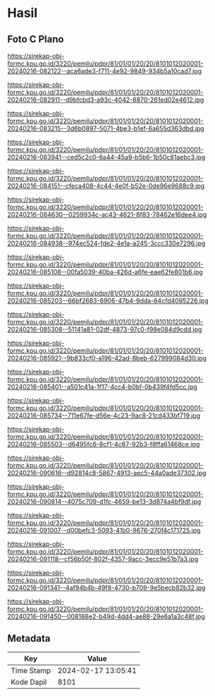 # Hasil

## Foto C Plano

https://sirekap-obj-formc.kpu.go.id/3220/pemilu/pdpr/81/01/01/20/20/8101012020001-20240216-082122--aca6ade3-f711-4e92-9849-934b5a10cad7.jpg

https://sirekap-obj-formc.kpu.go.id/3220/pemilu/pdpr/81/01/01/20/20/8101012020001-20240216-082911--d9bfcbd3-a93c-4042-8870-261ed02e4612.jpg

https://sirekap-obj-formc.kpu.go.id/3220/pemilu/pdpr/81/01/01/20/20/8101012020001-20240216-083215--3d6b0897-5071-4be3-b1ef-6a655d363dbd.jpg

https://sirekap-obj-formc.kpu.go.id/3220/pemilu/pdpr/81/01/01/20/20/8101012020001-20240216-083941--ced5c2c0-6a44-45a9-b5b6-1b50c81aebc3.jpg

https://sirekap-obj-formc.kpu.go.id/3220/pemilu/pdpr/81/01/01/20/20/8101012020001-20240216-084151--cfeca408-4c44-4e0f-b52e-0de96e9688c9.jpg

https://sirekap-obj-formc.kpu.go.id/3220/pemilu/pdpr/81/01/01/20/20/8101012020001-20240216-084630--0259934c-ac43-4621-8f83-78462e16dee4.jpg

https://sirekap-obj-formc.kpu.go.id/3220/pemilu/pdpr/81/01/01/20/20/8101012020001-20240216-084938--974ec524-fde2-4e1a-a245-3ccc330e7296.jpg

https://sirekap-obj-formc.kpu.go.id/3220/pemilu/pdpr/81/01/01/20/20/8101012020001-20240216-085108--00fa5039-40ba-426d-a6fe-eae62fe801b6.jpg

https://sirekap-obj-formc.kpu.go.id/3220/pemilu/pdpr/81/01/01/20/20/8101012020001-20240216-085203--66bf2683-6906-47b4-9dda-64cfd4095226.jpg

https://sirekap-obj-formc.kpu.go.id/3220/pemilu/pdpr/81/01/01/20/20/8101012020001-20240216-085308--51141a81-02df-4873-97c0-f98e084d9cdd.jpg

https://sirekap-obj-formc.kpu.go.id/3220/pemilu/pdpr/81/01/01/20/20/8101012020001-20240216-085921--9b833cf0-a196-42ad-8beb-627999084d30.jpg

https://sirekap-obj-formc.kpu.go.id/3220/pemilu/pdpr/81/01/01/20/20/8101012020001-20240216-085401--a501c41a-1f17-4cc4-b0bf-0b439f4fd5cc.jpg

https://sirekap-obj-formc.kpu.go.id/3220/pemilu/pdpr/81/01/01/20/20/8101012020001-20240216-085734--711e67fe-d56e-4c23-9ac8-21cd433bf719.jpg

https://sirekap-obj-formc.kpu.go.id/3220/pemilu/pdpr/81/01/01/20/20/8101012020001-20240216-085503--d6495fc6-8cf1-4c67-92b3-f8ffa61468ce.jpg

https://sirekap-obj-formc.kpu.go.id/3220/pemilu/pdpr/81/01/01/20/20/8101012020001-20240216-090616--d92814c8-5867-4913-aec5-44a0ade37302.jpg

https://sirekap-obj-formc.kpu.go.id/3220/pemilu/pdpr/81/01/01/20/20/8101012020001-20240216-090814--4075c709-d1fc-4659-be13-3d874a4bf9df.jpg

https://sirekap-obj-formc.kpu.go.id/3220/pemilu/pdpr/81/01/01/20/20/8101012020001-20240216-091007--d00befc3-5093-41b0-9676-270f4c171725.jpg

https://sirekap-obj-formc.kpu.go.id/3220/pemilu/pdpr/81/01/01/20/20/8101012020001-20240216-091118--cf56b50f-802f-4357-9acc-3ecc9e51b7a3.jpg

https://sirekap-obj-formc.kpu.go.id/3220/pemilu/pdpr/81/01/01/20/20/8101012020001-20240216-091341--4af94b4b-49f8-4730-b709-9e5becb82b32.jpg

https://sirekap-obj-formc.kpu.go.id/3220/pemilu/pdpr/81/01/01/20/20/8101012020001-20240216-091450--008188e2-b49d-4dd4-ae88-29e6a1a3c48f.jpg


## Metadata

| Key        | Value               |
| ---------- | ------------------- |
| Time Stamp | 2024-02-17 13:05:41 |
| Kode Dapil | 8101                |



